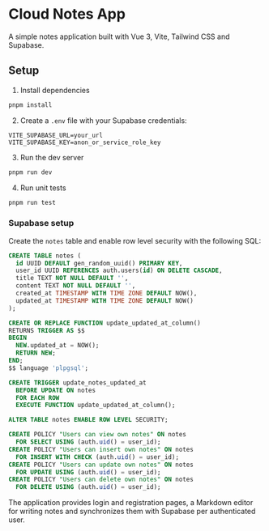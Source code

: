 # Cloud Notes App

A simple notes application built with Vue 3, Vite, Tailwind CSS and Supabase.

## Setup

1. Install dependencies

```bash
pnpm install
```

2. Create a `.env` file with your Supabase credentials:

```env
VITE_SUPABASE_URL=your_url
VITE_SUPABASE_KEY=anon_or_service_role_key
```

3. Run the dev server

```bash
pnpm run dev
```

4. Run unit tests

```bash
pnpm run test
```

### Supabase setup

Create the `notes` table and enable row level security with the following SQL:

```sql
CREATE TABLE notes (
  id UUID DEFAULT gen_random_uuid() PRIMARY KEY,
  user_id UUID REFERENCES auth.users(id) ON DELETE CASCADE,
  title TEXT NOT NULL DEFAULT '',
  content TEXT NOT NULL DEFAULT '',
  created_at TIMESTAMP WITH TIME ZONE DEFAULT NOW(),
  updated_at TIMESTAMP WITH TIME ZONE DEFAULT NOW()
);

CREATE OR REPLACE FUNCTION update_updated_at_column()
RETURNS TRIGGER AS $$
BEGIN
  NEW.updated_at = NOW();
  RETURN NEW;
END;
$$ language 'plpgsql';

CREATE TRIGGER update_notes_updated_at
  BEFORE UPDATE ON notes
  FOR EACH ROW
  EXECUTE FUNCTION update_updated_at_column();

ALTER TABLE notes ENABLE ROW LEVEL SECURITY;

CREATE POLICY "Users can view own notes" ON notes
  FOR SELECT USING (auth.uid() = user_id);
CREATE POLICY "Users can insert own notes" ON notes
  FOR INSERT WITH CHECK (auth.uid() = user_id);
CREATE POLICY "Users can update own notes" ON notes
  FOR UPDATE USING (auth.uid() = user_id);
CREATE POLICY "Users can delete own notes" ON notes
  FOR DELETE USING (auth.uid() = user_id);
```

The application provides login and registration pages, a Markdown editor for writing notes and synchronizes them with Supabase per authenticated user.
